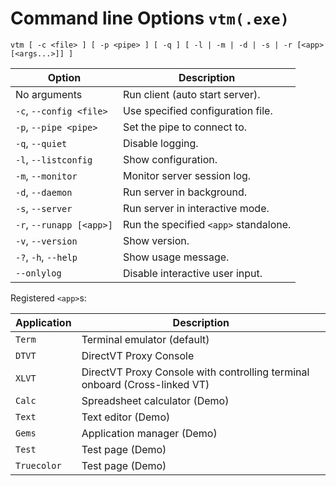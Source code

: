 # Command line Options `vtm(.exe)`

 `vtm [ -c <file> ] [ -p <pipe> ] [ -q ] [ -l | -m | -d | -s | -r [<app> [<args...>]] ]`

Option                       | Description
-----------------------------|-------------------------------------------------------
No arguments                 | Run client (auto start server).
` -c `, ` --config <file> `  | Use specified configuration file.
` -p `, ` --pipe <pipe> `    | Set the pipe to connect to.
` -q `, ` --quiet `          | Disable logging.
` -l `, ` --listconfig `     | Show configuration.
` -m `, ` --monitor `        | Monitor server session log.
` -d `, ` --daemon `         | Run server in background.
` -s `, ` --server `         | Run server in interactive mode.
` -r `, ` --runapp [<app>] ` | Run the specified `<app>` standalone.
` -v `, ` --version `        | Show version.
` -? `, ` -h `, ` --help `   | Show usage message.
` --onlylog  `               | Disable interactive user input.

Registered `<app>`s:

Application | Description
------------|------------------------------------------
`Term`      | Terminal emulator (default)
`DTVT`      | DirectVT Proxy Console
`XLVT`      | DirectVT Proxy Console with controlling terminal onboard (Cross-linked VT)
`Calc`      | Spreadsheet calculator (Demo)
`Text`      | Text editor (Demo)
`Gems`      | Application manager (Demo)
`Test`      | Test page (Demo)
`Truecolor` | Test page (Demo)